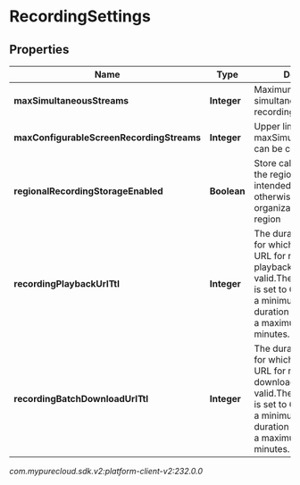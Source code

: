 # RecordingSettings


## Properties

| Name | Type | Description | Notes |
| ------------ | ------------- | ------------- | ------------- |
| **maxSimultaneousStreams** | **Integer** | Maximum number of simultaneous screen recording streams |  [optional] |
| **maxConfigurableScreenRecordingStreams** | **Integer** | Upper limit that maxSimultaneousStreams can be configured |  [optional] |
| **regionalRecordingStorageEnabled** | **Boolean** | Store call recordings in the region where they are intended to be recorded, otherwise in the organization's home region |  [optional] |
| **recordingPlaybackUrlTtl** | **Integer** | The duration in minutes for which the generated URL for recording playback remains valid.The default duration is set to 60 minutes, with a minimum allowable duration of 2 minutes and a maximum of 60 minutes. |  [optional] |
| **recordingBatchDownloadUrlTtl** | **Integer** | The duration in minutes for which the generated URL for recording batch download remains valid.The default duration is set to 60 minutes, with a minimum allowable duration of 2 minutes and a maximum of 60 minutes. |  [optional] |




_com.mypurecloud.sdk.v2:platform-client-v2:232.0.0_
